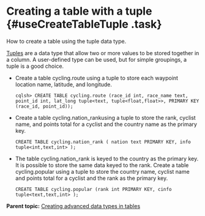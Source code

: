 # Creating a table with a tuple {#useCreateTableTuple .task}

How to create a table using the tuple data type.

[Tuples](../cql_reference/tupleType.md) are a data type that allow two or more values to be stored together in a column. A user-defined type can be used, but for simple groupings, a tuple is a good choice.

-   Create a table cycling.route using a tuple to store each waypoint location name, latitude, and longitude.

    ```
    cqlsh> CREATE TABLE cycling.route (race_id int, race_name text, point_id int, lat_long tuple<text, tuple<float,float>>, PRIMARY KEY (race_id, point_id));
    ```

-   Create a table cycling.nation\_rankusing a tuple to store the rank, cyclist name, and points total for a cyclist and the country name as the primary key.

    ```
    CREATE TABLE cycling.nation_rank ( nation text PRIMARY KEY, info tuple<int,text,int> );
    ```

-   The table cycling.nation\_rank is keyed to the country as the primary key. It is possible to store the same data keyed to the rank. Create a table cycling.popular using a tuple to store the country name, cyclist name and points total for a cyclist and the rank as the primary key.

    ```
    CREATE TABLE cycling.popular (rank int PRIMARY KEY, cinfo tuple<text,text,int> );
    ```


**Parent topic:** [Creating advanced data types in tables](../../cql/cql_using/useAdvancedDataTypesTOC.md)

